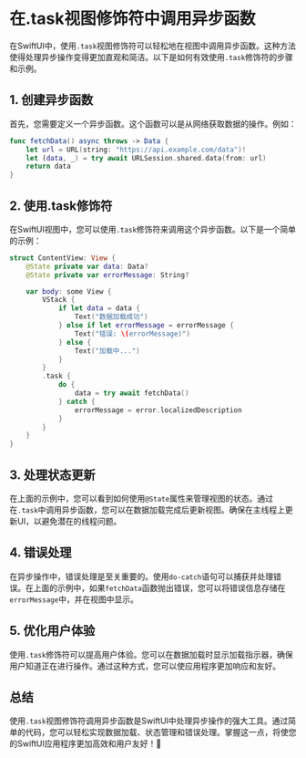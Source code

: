 ﻿# 在.task视图修饰符中调用异步函数

在SwiftUI中，使用`.task`视图修饰符可以轻松地在视图中调用异步函数。这种方法使得处理异步操作变得更加直观和简洁。以下是如何有效使用`.task`修饰符的步骤和示例。

## 1. 创建异步函数

首先，您需要定义一个异步函数。这个函数可以是从网络获取数据的操作。例如：

```swift
func fetchData() async throws -> Data {
    let url = URL(string: "https://api.example.com/data")!
    let (data, _) = try await URLSession.shared.data(from: url)
    return data
}
```

## 2. 使用.task修饰符

在SwiftUI视图中，您可以使用`.task`修饰符来调用这个异步函数。以下是一个简单的示例：

```swift
struct ContentView: View {
    @State private var data: Data?
    @State private var errorMessage: String?

    var body: some View {
        VStack {
            if let data = data {
                Text("数据加载成功")
            } else if let errorMessage = errorMessage {
                Text("错误: \(errorMessage)")
            } else {
                Text("加载中...")
            }
        }
        .task {
            do {
                data = try await fetchData()
            } catch {
                errorMessage = error.localizedDescription
            }
        }
    }
}
```

## 3. 处理状态更新

在上面的示例中，您可以看到如何使用`@State`属性来管理视图的状态。通过在`.task`中调用异步函数，您可以在数据加载完成后更新视图。确保在主线程上更新UI，以避免潜在的线程问题。

## 4. 错误处理

在异步操作中，错误处理是至关重要的。使用`do-catch`语句可以捕获并处理错误。在上面的示例中，如果`fetchData`函数抛出错误，您可以将错误信息存储在`errorMessage`中，并在视图中显示。

## 5. 优化用户体验

使用`.task`修饰符可以提高用户体验。您可以在数据加载时显示加载指示器，确保用户知道正在进行操作。通过这种方式，您可以使应用程序更加响应和友好。

## 总结

使用`.task`视图修饰符调用异步函数是SwiftUI中处理异步操作的强大工具。通过简单的代码，您可以轻松实现数据加载、状态管理和错误处理。掌握这一点，将使您的SwiftUI应用程序更加高效和用户友好！🚀